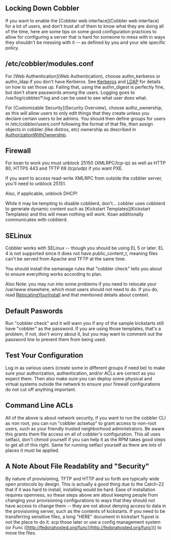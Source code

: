 ## Locking Down Cobbler

If you want to enable the
[Cobbler web interface](Cobbler web interface) for a lot
of users, and don't trust all of them to know what they are doing
all of the time, here are some tips on some good configuration
practices to allow for configuring a server that is hard for
someone to mess with in ways they shouldn't be messing with it --
as defined by you and your site specific policy.

## /etc/cobbler/modules.conf

For
[Web Authentication](Web Authentication),
choose authn\_kerberos or authn\_ldap if you don't have Kerberos.
See [Kerberos](Kerberos) and
[LDAP](Ldap) for details on how
to set those up. Failing that, using the authn\_digest is perfectly
fine, but don't share passwords among the users. Logging goes to
/var/log/cobbler/\*.log and can be used to see what user does
what.

For [Customizable Security](Security Overview),
choose authz\_ownership, as this will allow users to only edit
things that they create unless you declare certain users to be
admins. You should then define groups for users in
/etc/cobbler/users.conf following the format of that file, then
assign objects in cobbler (like distros, etc) ownership as
described in
[AuthorizationWithOwnership](/cobbler/wiki/AuthorizationWithOwnership).

## Firewall

For koan to work you must unblock 25150 (XMLRPC/tcp-ip) as well as
HTTP 80, HTTPS 443 and TFTP 69 (tcp/udp) if you want PXE.

If you want to access read-write XMLRPC from outside the cobbler
server, you'll need to unblock 25151.

Also, if applicable, unblock DHCP!

While it may be tempting to disable cobblerd, don't... cobbler uses
cobblerd to generate dynamic content such as
[Kickstart Templates](Kickstart Templates) and this
will mean nothing will work. Koan additionally communicates with
cobblerd.

## SELinux

Cobbler works with SELinux -- though you should be using EL 5 or
later. EL 4 is not supported since it does not have
public\_content\_t, meaning files can't be served from Apache and
TFTP at the same time.

You should install the semanage rules that "cobbler check" tells
you about to ensure everything works according to plan.

Also Note: you may run into some problems if you need to relocate
your /var/www elsewhere, which most users should not need to do. If
you do, read
[RelocatingYourInstall](/cobbler/wiki/RelocatingYourInstall) and
that mentioned details about context.

## Default Paswords

Run "cobbler check" and it will warn you if any of the sample
kickstarts still have "cobbler" as the password. If you are using
those templates, that's a problem, if not, don't worry about it,
but you may want to comment out the password line to prevent them
from being used.

## Test Your Configuration

Log in as various users (create some in different groups if need
be) to make sure your authorization, authentication, and/or ACLs
are correct as you expect them. Then also make sure you can deploy
some physical and virtual systems outside the network to ensure
your firewall configurations do not cut off anything important.

## Command Line ACLs

All of the above is about network security, if you want to run the
cobbler CLI as non root, you can run "cobbler aclsetup" to grant
access to non-root users, such as your friendly trusted
neighborhood administrators. Be aware this grants them file access
on all of cobbler's configuration. This all uses setfacl, don't
chmod yourself if you can help it as the RPM takes good steps to
get all of this right. Same for running setfacl yourself as there
are lots of places it must be applied.

## A Note About File Readablity and "Security"

By nature of provisioning, TFTP and HTTP and so forth are typically
wide open protocols by design. This is actually a good thing due to
the Catch-22 that if it was hard to install, installing would be
hard. Ease of installation requires openness, so these steps above
are about keeping people from changing your provisioning
configurations to ways that they should not have access to change
them -- they are not about denying access to data in the
provisioning server, such as the contents of kickstarts. If you
need to be transferring sensitive files, a long "HERE" document in
kickstart %post is not the place to do it. scp those later or use a
config management system (or Func
([http://fedorahosted.org/func](http://fedorahosted.org/func))) to
move the files.

